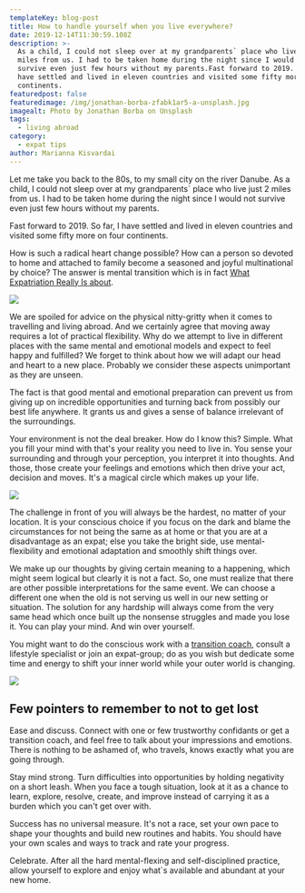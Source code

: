 ```yaml
---
templateKey: blog-post
title: How to handle yourself when you live everywhere?
date: 2019-12-14T11:30:59.108Z
description: >-
  As a child, I could not sleep over at my grandparents` place who live just 2
  miles from us. I had to be taken home during the night since I would not
  survive even just few hours without my parents.Fast forward to 2019. So far, I
  have settled and lived in eleven countries and visited some fifty more on four
  continents.
featuredpost: false
featuredimage: /img/jonathan-borba-zfabk1ar5-a-unsplash.jpg
imagealt: Photo by Jonathan Borba on Unsplash
tags:
  - living abroad
category:
  - expat tips
author: Marianna Kisvardai
---
```

Let me take you back to the 80s, to my small city on the river Danube. As a child, I could not sleep over at my grandparents` place who live just 2 miles from us. I had to be taken home during the night since I would not survive even just few hours without my parents.

Fast forward to 2019. So far, I have settled and lived in eleven countries and visited some fifty more on four continents.

How is such a radical heart change possible? How can a person so devoted to home and attached to family become a seasoned and joyful multinational by choice? The answer is mental transition which is in fact [What Expatriation Really Is about](https://www.thexpatmagazine.com/blog/2019-02-08-what-expatriation-really-is/).

![](/img/ben-white-gekmstkfz6w-unsplash.jpg)

We are spoiled for advice on the physical nitty-gritty when it comes to travelling and living abroad. And we certainly agree that moving away requires a lot of practical flexibility. Why do we attempt to live in different places with the same mental and emotional models and expect to feel happy and fulfilled? We forget to think about how we will adapt our head and heart to a new place. Probably we consider these aspects unimportant as they are unseen.

The fact is that good mental and emotional preparation can prevent us from giving up on incredible opportunities and turning back from possibly our best life anywhere. It grants us and gives a sense of balance irrelevant of the surroundings.

Your environment is not the deal breaker. How do I know this? Simple. What you fill your mind with that's your reality you need to live in. You sense your surrounding and through your perception, you interpret it into thoughts. And those, those create your feelings and emotions which then drive your act, decision and moves. It's a magical circle which makes up your life.

![](/img/jukan-tateisi-bjht_8nbua0-unsplash.jpg)

The challenge in front of you will always be the hardest, no matter of your location. It is your conscious choice if you focus on the dark and blame the circumstances for not being the same as at home or that you are at a disadvantage as an expat; else you take the bright side, use mental-flexibility and emotional adaptation and smoothly shift things over.

We make up our thoughts by giving certain meaning to a happening, which might seem logical but clearly it is not a fact. So, one must realize that there are other possible interpretations for the same event. We can choose a different one when the old is not serving us well in our new setting or situation. The solution for any hardship will always come from the very same head which once built up the nonsense struggles and made you lose it. You can play your mind. And win over yourself.

You might want to do the conscious work with a [transition coach](www.thefootloosecoach.com), consult a lifestyle specialist or join an expat-group; do as you wish but dedicate some time and energy to shift your inner world while your outer world is changing.

![](/img/kristopher-roller-pc_lbssxcze-unsplash.jpg)

## Few pointers to remember to not to get lost

Ease and discuss. Connect with one or few trustworthy confidants or get a transition coach, and feel free to talk about your impressions and emotions. There is nothing to be ashamed of, who travels, knows exactly what you are going through.

Stay mind strong. Turn difficulties into opportunities by holding negativity on a short leash. When you face a tough situation, look at it as a chance to learn, explore, resolve, create, and improve instead of carrying it as a burden which you can't get over with.

Success has no universal measure. It's not a race, set your own pace to shape your thoughts and build new routines and habits. You should have your own scales and ways to track and rate your progress.

Celebrate. After all the hard mental-flexing and self-disciplined practice, allow yourself to explore and enjoy what`s available and abundant at your new home.
